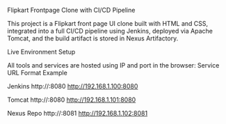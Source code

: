 Flipkart Frontpage Clone with CI/CD Pipeline

This project is a Flipkart front page UI clone built with HTML and CSS, integrated into a full CI/CD pipeline using Jenkins, deployed via Apache Tomcat, and the build artifact is stored in Nexus Artifactory.

Live Environment Setup

All tools and services are hosted using IP and port in the browser:
Service	                URL Format	                   Example

Jenkins	                http://<your-ip>:8080	              http://192.168.1.100:8080

Tomcat	http://<your-ip>:8080	http://192.168.1.101:8080

Nexus Repo	http://<your-ip>:8081	http://192.168.1.102:8081
